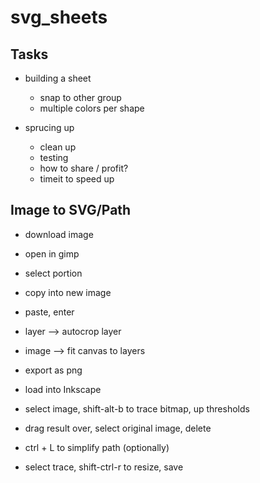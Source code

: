 # svg_sheets

## Tasks
- building a sheet
    - snap to other group
    - multiple colors per shape

- sprucing up
    - clean up
    - testing
    - how to share / profit?
    - timeit to speed up


## Image to SVG/Path
- download image
- open in gimp
- select portion
- copy into new image
- paste, enter
- layer --> autocrop layer
- image --> fit canvas to layers
- export as png

- load into Inkscape
- select image, shift-alt-b to trace bitmap, up thresholds
- drag result over, select original image, delete
- ctrl + L to simplify path (optionally)
- select trace, shift-ctrl-r to resize, save

